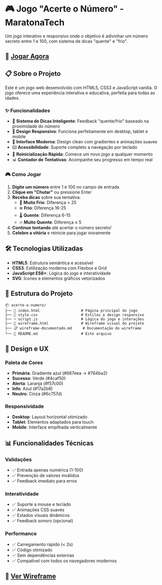 # 🎮 Jogo "Acerte o Número" - MaratonaTech

Um jogo interativo e responsivo onde o objetivo é adivinhar um número secreto entre 1 e 100, com sistema de dicas "quente" e "frio".

## 🚀 [Jogar Agora](https://gabsavila.github.io/acerte-o-numero/)

## 📋 Sobre o Projeto

Este é um jogo web desenvolvido com HTML5, CSS3 e JavaScript vanilla. O jogo oferece uma experiência interativa e educativa, perfeita para todas as idades.

### ✨ Funcionalidades

- 🎯 **Sistema de Dicas Inteligente**: Feedback "quente/frio" baseado na proximidade do número
- 📱 **Design Responsivo**: Funciona perfeitamente em desktop, tablet e mobile
- 🎨 **Interface Moderna**: Design clean com gradientes e animações suaves
- ⌨️ **Acessibilidade**: Suporte completo a navegação por teclado
- 🔄 **Reinicialização Rápida**: Comece um novo jogo a qualquer momento
- 📊 **Contador de Tentativas**: Acompanhe seu progresso em tempo real

### 🎮 Como Jogar

1. **Digite um número** entre 1 e 100 no campo de entrada
2. **Clique em "Chutar"** ou pressione Enter
3. **Receba dicas** sobre sua tentativa:
   - 🧊 **Muito Frio**: Diferença > 25
   - ❄️ **Frio**: Diferença 16-25  
   - 🌡️ **Quente**: Diferença 6-15
   - 🔥 **Muito Quente**: Diferença ≤ 5
4. **Continue tentando** até acertar o número secreto!
5. **Celebre a vitória** e reinicie para jogar novamente

## 🛠️ Tecnologias Utilizadas

- **HTML5**: Estrutura semântica e acessível
- **CSS3**: Estilização moderna com Flexbox e Grid
- **JavaScript ES6+**: Lógica do jogo e interatividade
- **SVG**: Ícones e elementos gráficos vetorizados

## 📁 Estrutura do Projeto

```
📦 acerte-o-numero/
├── 📄 index.html                   # Página principal do jogo
├── 🎨 style.css                    # Estilos e design responsivo
├── ⚡ script.js                    # Lógica do jogo e interações
├── 📐 wireframe.html               # Wireframe visual do projeto
├── 📋 wireframe-documentado.md     # Documentação do wireframe
└── 📖 README.md                    # Este arquivo
```

## 🎨 Design e UX

### Paleta de Cores
- **Primária**: Gradiente azul (#667eea → #764ba2)
- **Sucesso**: Verde (#4caf50)
- **Alerta**: Laranja (#f57c00)
- **Info**: Azul (#17a2b8)
- **Neutro**: Cinza (#6c757d)

### Responsividade
- **Desktop**: Layout horizontal otimizado
- **Tablet**: Elementos adaptados para touch
- **Mobile**: Interface empilhada verticalmente


## 📊 Funcionalidades Técnicas

### Validações
- ✅ Entrada apenas numérica (1-100)
- ✅ Prevenção de valores inválidos
- ✅ Feedback imediato para erros

### Interatividade
- ✅ Suporte a mouse e teclado
- ✅ Animações CSS suaves
- ✅ Estados visuais dinâmicos
- ✅ Feedback sonoro (opcional)

### Performance
- ✅ Carregamento rápido (< 2s)
- ✅ Código otimizado
- ✅ Sem dependências externas
- ✅ Compatível com todos os navegadores modernos

## 📐 [Ver Wireframe](https://gabsavila.github.io/wireframe.html/)

